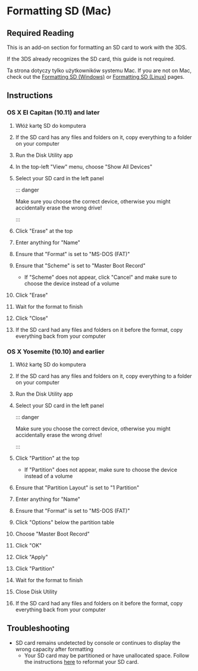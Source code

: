# Formatting SD (Mac)

## Required Reading

This is an add-on section for formatting an SD card to work with the 3DS.

If the 3DS already recognizes the SD card, this guide is not required.

Ta strona dotyczy tylko użytkowników systemu Mac. If you are not on Mac, check out the [Formatting SD (Windows)](formatting-sd-\(windows\)) or [Formatting SD (Linux)](formatting-sd-\(linux\)) pages.

## Instructions

### OS X El Capitan (10.11) and later

1. Włóż kartę SD do komputera

2. If the SD card has any files and folders on it, copy everything to a folder on your computer

3. Run the Disk Utility app

4. In the top-left "View" menu, choose "Show All Devices"

5. Select your SD card in the left panel

    ::: danger

    Make sure you choose the correct device, otherwise you might accidentally erase the wrong drive!

    :::

6. Click "Erase" at the top

7. Enter anything for "Name"

8. Ensure that "Format" is set to "MS-DOS (FAT)"

9. Ensure that "Scheme" is set to "Master Boot Record"
    - If "Scheme" does not appear, click "Cancel" and make sure to choose the device instead of a volume

10. Click "Erase"

11. Wait for the format to finish

12. Click "Close"

13. If the SD card had any files and folders on it before the format, copy everything back from your computer

### OS X Yosemite (10.10) and earlier

1. Włóż kartę SD do komputera

2. If the SD card has any files and folders on it, copy everything to a folder on your computer

3. Run the Disk Utility app

4. Select your SD card in the left panel

    ::: danger

    Make sure you choose the correct device, otherwise you might accidentally erase the wrong drive!

    :::

5. Click "Partition" at the top
    - If "Partition" does not appear, make sure to choose the device instead of a volume

6. Ensure that "Partition Layout" is set to "1 Partition"

7. Enter anything for "Name"

8. Ensure that "Format" is set to "MS-DOS (FAT)"

9. Click "Options" below the partition table

10. Choose "Master Boot Record"

11. Click "OK"

12. Click "Apply"

13. Click "Partition"

14. Wait for the format to finish

15. Close Disk Utility

16. If the SD card had any files and folders on it before the format, copy everything back from your computer

## Troubleshooting

- SD card remains undetected by console or continues to display the wrong capacity after formatting
    - Your SD card may be partitioned or have unallocated space. Follow the instructions [here](https://wiki.hacks.guide/wiki/SD_Clean/Mac) to reformat your SD card.